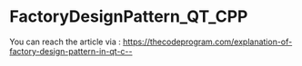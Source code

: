 # FactoryDesignPattern_QT_CPP
You can reach the article via : https://thecodeprogram.com/explanation-of-factory-design-pattern-in-qt-c--
